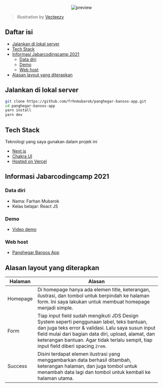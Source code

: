 <p align="center">
  <img src="https://i.imgur.com/Pw7Ep8R.png" alt='preview'>
</p>

> Illustration by [Vecteezy](https://nextjs.org/)

## Daftar isi

- [Jalankan di lokal server](#jalankan-di-lokal-server)
- [Tech Stack](#tech-stack)
- [Informasi Jabarcodingcamp 2021](#informasi-jabarcodingcamp-2021)
  - [Data diri](#data-diri)
  - [Demo](#demo)
  - [Web host](#web-host)
- [Alasan layout yang diterapkan](#alasan-layout-yang-diterapkan)

## Jalankan di lokal server

```bash
git clone https://github.com/frhnmubarok/panghegar-bansos-app.git
cd panghegar-bansos-app
yarn install
yarn dev
```

## Tech Stack

Teknologi yang saya gunakan dalam projek ini

- [Next.js](https://nextjs.org/)
- [Chakra UI](https://chakra-ui.com/)
- [Hosted on Vercel](https://vercel.com/)

## Informasi Jabarcodingcamp 2021

### Data diri

- Nama: Farhan Mubarok
- Kelas belajar: React JS

### Demo

- [Video demo](https://www.youtube.com/watch?v=0TOki97qVuo)

### Web host

- [Panghegar Bansos App](https://panghegar-bansos-app.vercel.app/)

## Alasan layout yang diterapkan

| Halaman  | Alasan                                                                                                                                                                                                                                                                                         |
| -------- | ---------------------------------------------------------------------------------------------------------------------------------------------------------------------------------------------------------------------------------------------------------------------------------------------- |
| Homepage | Di homepage hanya ada elemen title, keterangan, ilustrasi, dan tombol untuk berpindah ke halaman form. Ini saya lakukan untuk membuat homepage menjadi simple.                                                                                                                                 |
| Form     | Tiap input field sudah mengikuti JDS Design System seperti penggunaan label, teks bantuan, dan juga teks error & validasi. Lalu saya susun input field mulai dari bagian data diri, upload, alamat, dan keterangan bantuan. Agar tidak terlalu sempit, tiap input field diberi spacing `2rem`. |
| Success  | Disini terdapat elemen ilustrasi yang menggambarkan data berhasil ditambah, keterangan halaman, dan juga tombol untuk menambah data lagi dan tombol untuk kembali ke halaman utama.                                                                                                            |
